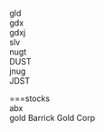 


gld   
gdx   
gdxj   
slv   
nugt    
DUST   
jnug   
JDST   


===stocks      
abx   
gold   Barrick Gold Corp



    
    


